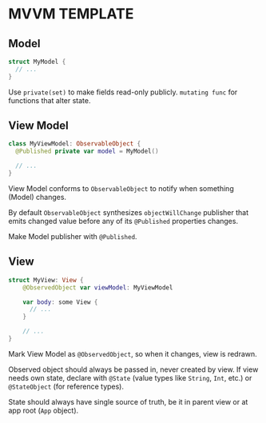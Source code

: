 # MVVM TEMPLATE

## Model

```swift
struct MyModel {
  // ...
}
```

Use `private(set)` to make fields read-only publicly. `mutating func` for functions that alter state.

## View Model

```swift
class MyViewModel: ObservableObject {
  @Published private var model = MyModel()

  // ...
}
```

View Model conforms to `ObservableObject` to notify when something (Model) changes.

By default `ObservableObject` synthesizes `objectWillChange` publisher that emits changed value before any of its `@Published` properties changes.

Make Model publisher with `@Published`.

## View

```swift
struct MyView: View {
    @ObservedObject var viewModel: MyViewModel

    var body: some View {
      // ...
    }

    // ...
}
```

Mark View Model as `@ObservedObject`, so when it changes, view is redrawn.

Observed object should always be passed in, never created by view. If view needs own state, declare with `@State` (value types like `String`, `Int`, etc.) or `@StateObject` (for reference types).

State should always have single source of truth, be it in parent view or at app root (`App` object).
